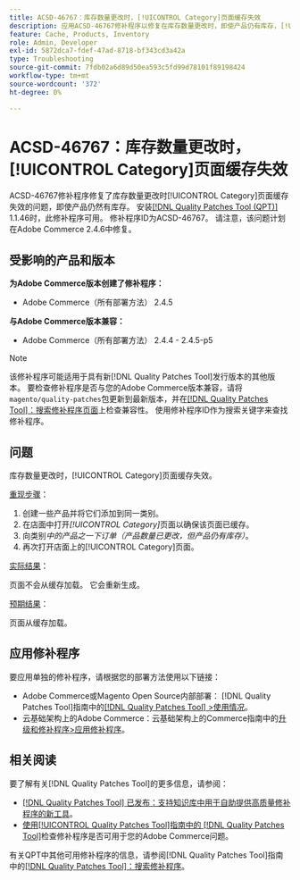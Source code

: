 ```yaml
---
title: ACSD-46767：库存数量更改时，[!UICONTROL Category]页面缓存失效
description: 应用ACSD-46767修补程序以修复在库存数量更改时，即使产品仍有库存，[!UICONTROL Category]页面缓存也会失效的Adobe Commerce问题。
feature: Cache, Products, Inventory
role: Admin, Developer
exl-id: 5872dca7-fdef-47ad-8718-bf343cd3a42a
type: Troubleshooting
source-git-commit: 7fdb02a6d89d50ea593c5fd99d78101f89198424
workflow-type: tm+mt
source-wordcount: '372'
ht-degree: 0%

---
```


# ACSD-46767：库存数量更改时，[!UICONTROL Category]页面缓存失效

ACSD-46767修补程序修复了库存数量更改时[!UICONTROL Category]页面缓存失效的问题，即使产品仍然有库存。 安装[[!DNL Quality Patches Tool (QPT)]](https://experienceleague.adobe.com/en/docs/commerce-operations/tools/quality-patches-tool/quality-patches-tool-to-self-serve-quality-patches) 1.1.46时，此修补程序可用。 修补程序ID为ACSD-46767。 请注意，该问题计划在Adobe Commerce 2.4.6中修复。

## 受影响的产品和版本

**为Adobe Commerce版本创建了修补程序：**

* Adobe Commerce（所有部署方法） 2.4.5

**与Adobe Commerce版本兼容：**

* Adobe Commerce（所有部署方法） 2.4.4 - 2.4.5-p5

>[!NOTE]
>
>该修补程序可能适用于具有新[!DNL Quality Patches Tool]发行版本的其他版本。 要检查修补程序是否与您的Adobe Commerce版本兼容，请将`magento/quality-patches`包更新到最新版本，并在[[!DNL Quality Patches Tool]：搜索修补程序页面](https://experienceleague.adobe.com/tools/commerce-quality-patches/index.html)上检查兼容性。 使用修补程序ID作为搜索关键字来查找修补程序。

## 问题

库存数量更改时，[!UICONTROL Category]页面缓存失效。

<u>重现步骤</u>：

1. 创建一些产品并将它们添加到同一类别。
1. 在店面中打开&#x200B;*[!UICONTROL Category]*&#x200B;页面以确保该页面已缓存。
1. 向类别&#x200B;*中的产品之一下订单（产品数量已更改，但产品仍有库存）*。
1. 再次打开店面上的[!UICONTROL Category]页面。

<u>实际结果</u>：

页面不会从缓存加载。 它会重新生成。

<u>预期结果</u>：

页面从缓存加载。

## 应用修补程序

要应用单独的修补程序，请根据您的部署方法使用以下链接：

* Adobe Commerce或Magento Open Source内部部署： [!DNL Quality Patches Tool]指南中的[[!DNL Quality Patches Tool] >使用情况](/help/tools/quality-patches-tool/usage.md)。
* 云基础架构上的Adobe Commerce：云基础架构上的Commerce指南中的[升级和修补程序>应用修补程序](https://experienceleague.adobe.com/docs/commerce-cloud-service/user-guide/develop/upgrade/apply-patches.html)。

## 相关阅读

要了解有关[!DNL Quality Patches Tool]的更多信息，请参阅：

* [[!DNL Quality Patches Tool] 已发布：支持知识库中用于自助提供高质量修补程序的新工具](https://experienceleague.adobe.com/en/docs/commerce-operations/tools/quality-patches-tool/quality-patches-tool-to-self-serve-quality-patches)。
* [使用[!UICONTROL Quality Patches Tool]指南中的 [!DNL Quality Patches Tool]](/help/tools/quality-patches-tool/patches-available-in-qpt/check-patch-for-magento-issue-with-magento-quality-patches.md)检查修补程序是否可用于您的Adobe Commerce问题。


有关QPT中其他可用修补程序的信息，请参阅[!DNL Quality Patches Tool]指南中的[[!DNL Quality Patches Tool]：搜索修补程序](https://experienceleague.adobe.com/tools/commerce-quality-patches/index.html)。
